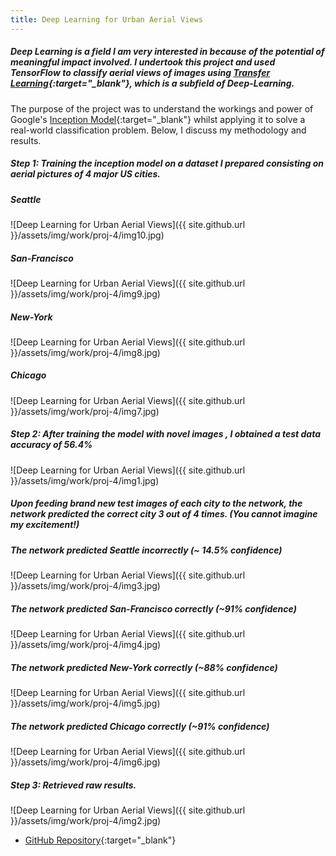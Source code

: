 ```yaml
---
title: Deep Learning for Urban Aerial Views
---
```


##### Deep Learning is a field I am very interested in because of the potential of meaningful impact involved. I undertook this project and used TensorFlow to classify aerial views of images using [Transfer Learning](http://cs231n.github.io/transfer-learning/){:target="_blank"}, which is a subfield of Deep-Learning.

The purpose of the project was to understand the workings and power of Google's [Inception Model](https://research.googleblog.com/2016/03/train-your-own-image-classifier-with.html){:target="_blank"} whilst applying it to solve a real-world classification problem. Below, I discuss my methodology and results.

##### Step 1: Training the inception model on a dataset I prepared consisting on aerial pictures of 4 major US cities.

##### Seattle
![Deep Learning for Urban Aerial Views]({{ site.github.url }}/assets/img/work/proj-4/img10.jpg)

##### San-Francisco
![Deep Learning for Urban Aerial Views]({{ site.github.url }}/assets/img/work/proj-4/img9.jpg)

##### New-York
![Deep Learning for Urban Aerial Views]({{ site.github.url }}/assets/img/work/proj-4/img8.jpg)

##### Chicago
![Deep Learning for Urban Aerial Views]({{ site.github.url }}/assets/img/work/proj-4/img7.jpg)


##### Step 2: After training the model with novel images , I obtained a test data accuracy of 56.4%
![Deep Learning for Urban Aerial Views]({{ site.github.url }}/assets/img/work/proj-4/img1.jpg)

##### Upon feeding brand new test images of each city to the network, the network predicted the correct city 3 out of 4 times. (You cannot imagine my excitement!)

##### The network predicted Seattle incorrectly (~ 14.5% confidence)
![Deep Learning for Urban Aerial Views]({{ site.github.url }}/assets/img/work/proj-4/img3.jpg)

##### The network predicted San-Francisco correctly (~91% confidence)
![Deep Learning for Urban Aerial Views]({{ site.github.url }}/assets/img/work/proj-4/img4.jpg)

##### The network predicted New-York correctly (~88% confidence)
![Deep Learning for Urban Aerial Views]({{ site.github.url }}/assets/img/work/proj-4/img5.jpg)

##### The network predicted Chicago correctly (~91% confidence)
![Deep Learning for Urban Aerial Views]({{ site.github.url }}/assets/img/work/proj-4/img6.jpg)


##### Step 3: Retrieved raw results.
![Deep Learning for Urban Aerial Views]({{ site.github.url }}/assets/img/work/proj-4/img2.jpg)

- [GitHub Repository](https://github.com/crikeli/aerialView_Image_Classifier){:target="_blank"}

